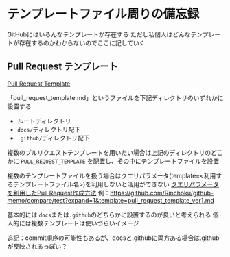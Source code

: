 # テンプレートファイル周りの備忘録

GitHubにはいろんなテンプレートが存在する
ただし私個人はどんなテンプレートが存在するのかわからないのでここに記していく

## Pull Request テンプレート

[Pull Request Template](https://docs.github.com/ja/communities/using-templates-to-encourage-useful-issues-and-pull-requests/creating-a-pull-request-template-for-your-repository)

「pull_request_template.md」というファイルを下記ディレクトリのいずれかに設置する

* ルートディレクトリ
* `docs/`ディレクトリ配下
* `.github/`ディレクトリ配下

複数のプルリクエストテンプレートを用いたい場合は上記のディレクトリのどこかに `PULL_REQUEST_TEMPLATE` を配置し、その中にテンプレートファイルを設置

複数のテンプレートファイルを扱う場合はクエリパラメータ(template=<利用するテンプレートファイル名>)を利用しないと活用ができない
[クエリパラメータを利用したPull Request作成方法](https://docs.github.com/ja/pull-requests/collaborating-with-pull-requests/proposing-changes-to-your-work-with-pull-requests/using-query-parameters-to-create-a-pull-request)
例：https://github.com/Rinchoku/github-memo/compare/test?expand=1&template=pull_request_template_ver1.md

基本的には `docs`または`.github`のどちらかに設置するのが良いと考えられる
個人的には複数テンプレートは使いづらいイメージ

追記：commit順序の可能性もあるが、docsと.githubに両方ある場合は.githubが反映されるっぽい？
